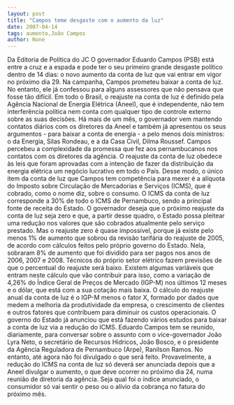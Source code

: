 ```yaml
---
layout: post
title: "Campos teme desgaste com o aumento da luz"
date: 2007-04-14
tags: aumento,João Campos
author: None
---
```


Da Editoria de Política do JC
O governador Eduardo Campos (PSB) está entre a cruz e a espada e pode ter o seu primeiro grande desgaste político dentro de 14 dias: o novo aumento da conta de luz que vai entrar em vigor no próximo dia 29. Na campanha, Campos prometeu baixar a conta de luz. No entanto, ele já confessou para alguns assessores que não pensava que fosse tão difícil. 
Em todo o Brasil, o reajuste na conta de luz é definido pela Agência Nacional de Energia Elétrica (Aneel), que é independente, não tem interferência política nem conta com qualquer tipo de controle externo sobre as suas decisões. Há mais de um mês, o governador vem mantendo contatos diários com os diretores da Aneel e também já apresentou os seus argumentos - para baixar a conta de energia - a pelo menos dois ministros: o da Energia, Silas Rondeau, e a da Casa Civil, Dilma Roussef. 
Campos percebeu a complexidade da promessa que fez aos pernambucanos nos contatos com os diretores da agência. O reajuste da conta de luz obedece às leis que foram aprovadas com a intenção de fazer da distribuição da energia elétrica um negócio lucrativo em todo o País. Desse modo, o único item da conta de luz que Campos tem competência para mexer é a alíquota do Imposto sobre Circulação de Mercadorias e Serviços (ICMS), que é cobrado, como o nome diz, sobre o consumo. O ICMS da conta de luz corresponde a 30% de todo o ICMS de Pernambuco, sendo a principal fonte de receita do Estado. 
O governador deseja que o próximo reajuste da conta de luz seja zero e que, a partir desse quadro, o Estado possa pleitear uma redução nos valores que são cobrados atualmente pelo serviço prestado. Mas o reajuste zero é quase impossível, porque já existe pelo menos 1% de aumento que sobrou da revisão tarifária do reajuste de 2005, de acordo com cálculos feitos pelo próprio governo do Estado. Nela, sobraram 8% de aumento que foi dividido para ser pagos nos anos de 2006, 2007 e 2008. 
Técnicos do próprio setor elétrico fazem previsões de que o percentual do reajuste será baixo. Existem algumas variáveis que entram neste cálculo que vão contribuir para isso, como a variação de 4,26% do Índice Geral de Preços de Mercado (IGP-M) nos últimos 12 meses e o dólar, que está com a sua cotação mais baixa. O cálculo do reajuste anual da conta de luz é o IGP-M menos o fator X, formado por dados que medem a melhoria da produtividade da empresa, o crescimento de clientes e outros fatores que contribuem para diminuir os custos operacionais. 
O governo do Estado já anunciou que está fazendo vários estudos para baixar a conta de luz via a redução do ICMS. Eduardo Campos tem se reunido, diariamente, para conversar sobre o assunto com o vice-governador João Lyra Neto, o secretário de Recursos Hídricos, João Bosco, e o presidente da Agência Reguladora de Pernambuco (Arpe), Ranilson Ramos.
No entanto, até agora não foi divulgado o que será feito. Provavelmente, a redução do ICMS na conta de luz só deverá ser anunciada depois que a Aneel divulgar o aumento, o que deve ocorrer no próximo dia 24, numa reunião de diretoria da agência. Seja qual foi o índice anunciado, o consumidor só vai sentir o peso ou o alívio da cobrança no fatura do próximo mês.  